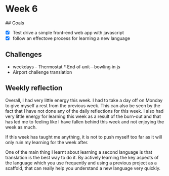 # Week 6 

## Goals 

* [x] Test drive a simple front-end web app with javascript 
* [x] follow an effectove process for learning a new language

## Challenges

* weekdays - Thermostat 
~~* End of unit - bowling in js~~
* Airport challenge translation

## Weekly reflection

Overall, I had very little energy this week. I had to take a day off on Monday to give myself a rest from the previous week. 
This can also be seen by the fact that I have not done any of the daily reflections for this week. 
I also had very little energy for learning this week as a result of the burn-out and that has led me to feeling like I have fallen behind this week and not enjoying the week as much. 

If this week has taught me anything, it is not to push myself too far as it will only ruin my learning for the week after. 

One of the main thing I learnt about learning a second language is that translation is the best way to do it. By actively learning the key aspects of the language which you use frequently and using a previous project as a scaffold, that can really help you understand a new language very quickly. 
